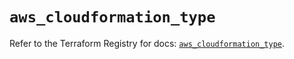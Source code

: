 # `aws_cloudformation_type`

Refer to the Terraform Registry for docs: [`aws_cloudformation_type`](https://registry.terraform.io/providers/hashicorp/aws/5.56.1/docs/resources/cloudformation_type).

